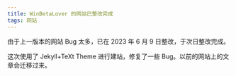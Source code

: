 ```yaml
---
title: WinBetaLover 的网站已整改完成
tags: 网站
---
```


由于上一版本的网站 Bug 太多，已在 2023 年 6 月 9 日整改，于次日整改完成。<br>
<!--more-->
这次使用了 Jekyll+TeXt Theme 进行建站，修复了一些 Bug。以前的网站上的文章会迁移过来。

